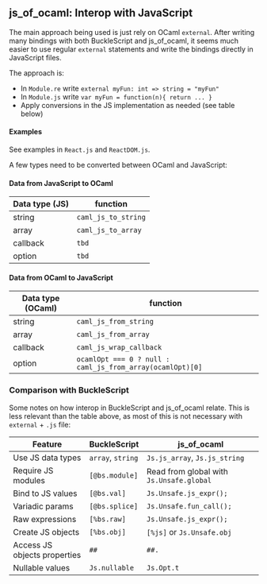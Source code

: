 ## js_of_ocaml: Interop with JavaScript

The main approach being used is just rely on OCaml `external`. After writing many bindings with both BuckleScript and js_of_ocaml, it seems much easier to use regular `external` statements and write the bindings directly in JavaScript files.

The approach is:

- In `Module.re` write `external myFun: int => string = "myFun"`
- In `Module.js` write `var myFun = function(n){ return ... }`
- Apply conversions in the JS implementation as needed (see table below)

#### Examples

See examples in `React.js` and `ReactDOM.js`.

A few types need to be converted between OCaml and JavaScript:

#### Data from JavaScript to OCaml

| Data type (JS) | function            |
| -------------- | ------------------- |
| string         | `caml_js_to_string` |
| array          | `caml_js_to_array`  |
| callback       | `tbd`               |
| option         | `tbd`               |

#### Data from OCaml to JavaScript

| Data type (OCaml) | function                                                  |
| ----------------- | --------------------------------------------------------- |
| string            | `caml_js_from_string`                                     |
| array             | `caml_js_from_array`                                      |
| callback          | `caml_js_wrap_callback`                                   |
| option            | `ocamlOpt === 0 ? null : caml_js_from_array(ocamlOpt)[0]` |

### Comparison with BuckleScript

Some notes on how interop in BuckleScript and js_of_ocaml relate. This is less relevant than the table above, as most of this is not necessary with `external` + `.js` file:

| Feature                      | BuckleScript      | js_of_ocaml                              |
| ---------------------------- | ----------------- | ---------------------------------------- |
| Use JS data types            | `array`, `string` | `Js.js_array`, `Js.js_string`            |
| Require JS modules           | `[@bs.module]`    | Read from global with `Js.Unsafe.global` |
| Bind to JS values            | `[@bs.val]`       | `Js.Unsafe.js_expr();`                   |
| Variadic params              | `[@bs.splice]`    | `Js.Unsafe.fun_call();`                  |
| Raw expressions              | `[%bs.raw]`       | `Js.Unsafe.js_expr();`                   |
| Create JS objects            | `[%bs.obj]`       | `[%js]` or `Js.Unsafe.obj`               |
| Access JS objects properties | `##`              | `##.`                                    |
| Nullable values              | `Js.nullable`     | `Js.Opt.t`                               |

